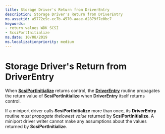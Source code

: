 ```yaml
---
title: Storage Driver's Return from DriverEntry
description: Storage Driver's Return from DriverEntry
ms.assetid: a5772e9c-ec7b-4570-aaae-d2879f7e0bc7
keywords:
- return values WDK SCSI
- ScsiPortInitialize
ms.date: 10/08/2019
ms.localizationpriority: medium
---
```


# Storage Driver's Return from DriverEntry

When [**ScsiPortInitialize**](/windows-hardware/drivers/ddi/srb/nf-srb-scsiportinitialize) returns control, the [**DriverEntry**](driverentry-of-scsi-miniport-driver.md) routine propagates the return value of **ScsiPortInitialize** when **DriverEntry** itself returns control.

If a miniport driver calls **ScsiPortInitialize** more than once, its **DriverEntry** routine *must propagate thelowest value* returned by **ScsiPortInitialize**. A miniport driver writer cannot make any assumptions about the values returned by **ScsiPortInitialize**.